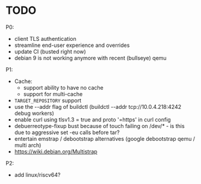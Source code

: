 # TODO

P0:
* client TLS authentication
* streamline end-user experience and overrides
* update CI (busted right now)
* debian 9 is not working anymore with recent (bullseye) qemu

P1:
 * Cache:
    * support ability to have no cache
    * support for multi-cache
 * `TARGET_REPOSITORY` support
 * use the --addr flag of buildctl (buildctl --addr tcp://10.0.4.218:4242 debug workers)
 * enable curl using tlsv1.3 = true and proto '=https' in curl config
 * debuerreotype-fixup bust because of touch failing on /dev/* - is this due to aggressive set -eu calls before tar?
 * entertain emstrap / debootstrap alternatives (google debootstrap qemu / multi arch)
 * https://wiki.debian.org/Multistrap

P2:
 * add linux/riscv64?
